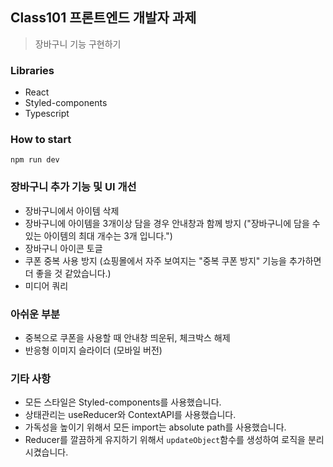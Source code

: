 ## Class101 프론트엔드 개발자 과제

> 장바구니 기능 구현하기

### Libraries

- React
- Styled-components
- Typescript

### How to start

`npm run dev`

### 장바구니 추가 기능 및 UI 개선

- 장바구니에서 아이템 삭제
- 장바구니에 아이템을 3개이상 담을 경우 안내창과 함께 방지 ("장바구니에 담을 수 있는 아이템의 최대 개수는 3개 입니다.")
- 장바구니 아이콘 토글
- 쿠폰 중복 사용 방지 (쇼핑몰에서 자주 보여지는 "중복 쿠폰 방지" 기능을 추가하면 더 좋을 것 같았습니다.)
- 미디어 쿼리

### 아쉬운 부분

- 중복으로 쿠폰을 사용할 때 안내창 띄운뒤, 체크박스 해제
- 반응형 이미지 슬라이더 (모바일 버전)

### 기타 사항

- 모든 스타일은 Styled-components를 사용했습니다.
- 상태관리는 useReducer와 ContextAPI를 사용했습니다.
- 가독성을 높이기 위해서 모든 import는 absolute path를 사용했습니다.
- Reducer를 깔끔하게 유지하기 위해서 `updateObject`함수를 생성하여 로직을 분리시켰습니다.
